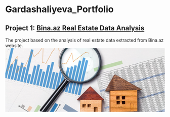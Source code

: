 # Gardashaliyeva_Portfolio
## Project 1: [Bina.az Real Estate Data Analysis](https://github.com/Gardashaliyeva/Bina_az_Real_Estate_Data_Analysis)

The project based on the analysis of real estate data extracted from Bina.az website.
![](https://github.com/Gardashaliyeva/Gardashaliyeva_Portfolio/blob/main/images/Real-Estate-Data-Analysis.png)


